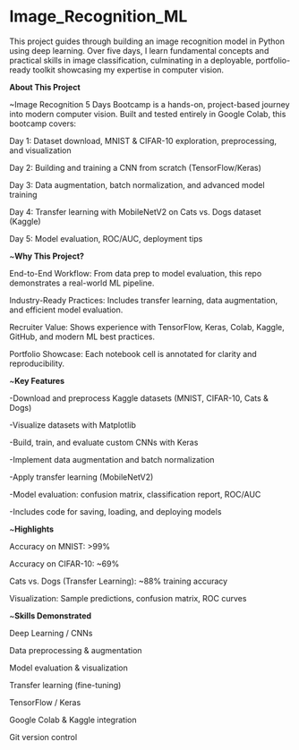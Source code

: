 # Image_Recognition_ML

This project guides through building an image recognition model in Python using deep learning. Over five days, I  learn fundamental concepts and practical skills in image classification, culminating in a deployable, portfolio-ready toolkit showcasing my expertise in computer vision.


**About This Project**


~Image Recognition 5 Days Bootcamp is a hands-on, project-based journey into modern computer vision. Built and tested entirely in Google Colab, this bootcamp covers:

Day 1:
Dataset download, MNIST & CIFAR-10 exploration, preprocessing, and visualization

Day 2:
Building and training a CNN from scratch (TensorFlow/Keras)

Day 3:
Data augmentation, batch normalization, and advanced model training

Day 4:
Transfer learning with MobileNetV2 on Cats vs. Dogs dataset (Kaggle)

Day 5:
Model evaluation, ROC/AUC, deployment tips


~**Why This Project?**

End-to-End Workflow: From data prep to model evaluation, this repo demonstrates a real-world ML pipeline.

Industry-Ready Practices: Includes transfer learning, data augmentation, and efficient model evaluation.

Recruiter Value: Shows experience with TensorFlow, Keras, Colab, Kaggle, GitHub, and modern ML best practices.

Portfolio Showcase: Each notebook cell is annotated for clarity and reproducibility.



~**Key Features**

-Download and preprocess Kaggle datasets (MNIST, CIFAR-10, Cats & Dogs)

-Visualize datasets with Matplotlib

-Build, train, and evaluate custom CNNs with Keras

-Implement data augmentation and batch normalization

-Apply transfer learning (MobileNetV2)

-Model evaluation: confusion matrix, classification report, ROC/AUC

-Includes code for saving, loading, and deploying models



~**Highlights**

Accuracy on MNIST: >99%

Accuracy on CIFAR-10: ~69%

Cats vs. Dogs (Transfer Learning): ~88% training accuracy

Visualization: Sample predictions, confusion matrix, ROC curves


~**Skills Demonstrated**

Deep Learning / CNNs

Data preprocessing & augmentation

Model evaluation & visualization

Transfer learning (fine-tuning)

TensorFlow / Keras

Google Colab & Kaggle integration

Git version control
